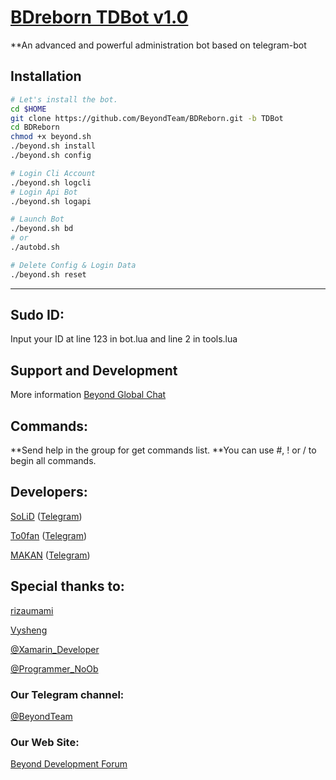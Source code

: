 # [BDreborn TDBot v1.0](https://telegram.me/BDreborn)

**An advanced and powerful administration bot based on telegram-bot

## Installation

```sh
# Let's install the bot.
cd $HOME
git clone https://github.com/BeyondTeam/BDReborn.git -b TDBot
cd BDReborn
chmod +x beyond.sh
./beyond.sh install
./beyond.sh config

# Login Cli Account
./beyond.sh logcli
# Login Api Bot
./beyond.sh logapi

# Launch Bot
./beyond.sh bd
# or
./autobd.sh

# Delete Config & Login Data
./beyond.sh reset
```

* * *
## Sudo ID:
Input your ID at line 123 in bot.lua and line 2 in tools.lua

## Support and Development

More information [Beyond Global Chat](https://telegram.me/joinchat/AAAAAEIDQ8HTjezV4syUSA)

## Commands:

**Send help in the group for get commands list.
**You can use #, ! or / to begin all commands.

## Developers:

[SoLiD](https://github.com/solid021) ([Telegram](https://telegram.me/SoLiD))

[To0fan](https://github.com/To0fan) ([Telegram](https://telegram.me/ToOfan))

[MAKAN](https://github.com/makanj) ([Telegram](https://telegram.me/MAKAN))

## Special thanks to:

[rizaumami](https://github.com/rizaumami)

[Vysheng](https://github.com/vysheng)

[@Xamarin_Developer](https://telegram.me/Xamarin_Developer)

[@Programmer_NoOb](https://telegram.me/Programmer_NoOb)

### Our Telegram channel:

[@BeyondTeam](https://telegram.me/BeyondTeam)

### Our Web Site:

[Beyond Development Forum](https://Beyond-Dev.iR)
